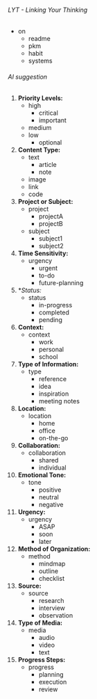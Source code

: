 ###### LYT - Linking Your Thinking
- on
	- readme
	- pkm
	- habit
	- systems

###### AI suggestion
1. **Priority Levels:**
    - high
        - critical
        - important
    - medium
    - low
        - optional
2. **Content Type:**
    - text
        - article
        - note
    - image
    - link
    - code
3. **Project or Subject:**
    - project
        - projectA
        - projectB
    - subject
        - subject1
        - subject2
4. **Time Sensitivity:**
    - urgency
        - urgent
        - to-do
        - future-planning
5. **Status:*
    - status
        - in-progress
        - completed
        - pending
6. **Context:**
    - context
        - work
        - personal
        - school
7. **Type of Information:**
    - type
        - reference
        - idea
        - inspiration
        - meeting notes
8. **Location:**
    - location
        - home
        - office
        - on-the-go
9. **Collaboration:**
    - collaboration
        - shared
        - individual
10. **Emotional Tone:**
    - tone
        - positive
        - neutral
        - negative
11. **Urgency:**
    - urgency
        - ASAP
        - soon
        - later
12. **Method of Organization:**
    - method
        - mindmap
        - outline
        - checklist
13. **Source:**
    - source
        - research
        - interview
        - observation
14. **Type of Media:**
    - media
        - audio
        - video
        - text
15. **Progress Steps:**
    - progress
        - planning
        - execution
        - review